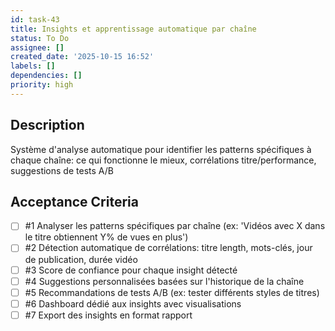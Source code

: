 ```yaml
---
id: task-43
title: Insights et apprentissage automatique par chaîne
status: To Do
assignee: []
created_date: '2025-10-15 16:52'
labels: []
dependencies: []
priority: high
---
```


## Description

<!-- SECTION:DESCRIPTION:BEGIN -->
Système d'analyse automatique pour identifier les patterns spécifiques à chaque chaîne: ce qui fonctionne le mieux, corrélations titre/performance, suggestions de tests A/B
<!-- SECTION:DESCRIPTION:END -->

## Acceptance Criteria
<!-- AC:BEGIN -->
- [ ] #1 Analyser les patterns spécifiques par chaîne (ex: 'Vidéos avec X dans le titre obtiennent Y% de vues en plus')
- [ ] #2 Détection automatique de corrélations: titre length, mots-clés, jour de publication, durée vidéo
- [ ] #3 Score de confiance pour chaque insight détecté
- [ ] #4 Suggestions personnalisées basées sur l'historique de la chaîne
- [ ] #5 Recommandations de tests A/B (ex: tester différents styles de titres)
- [ ] #6 Dashboard dédié aux insights avec visualisations
- [ ] #7 Export des insights en format rapport
<!-- AC:END -->
